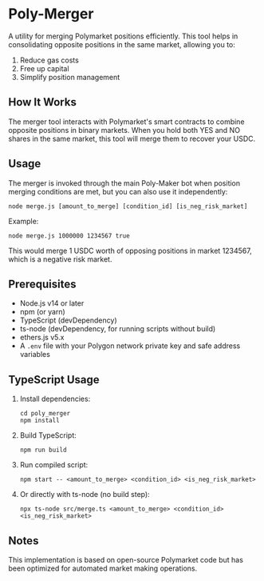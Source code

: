 # Poly-Merger

A utility for merging Polymarket positions efficiently. This tool helps in consolidating opposite positions in the same market, allowing you to:

1. Reduce gas costs
2. Free up capital
3. Simplify position management

## How It Works

The merger tool interacts with Polymarket's smart contracts to combine opposite positions in binary markets. When you hold both YES and NO shares in the same market, this tool will merge them to recover your USDC.

## Usage

The merger is invoked through the main Poly-Maker bot when position merging conditions are met, but you can also use it independently:

```
node merge.js [amount_to_merge] [condition_id] [is_neg_risk_market]
```

Example:
```
node merge.js 1000000 1234567 true
```

This would merge 1 USDC worth of opposing positions in market 1234567, which is a negative risk market.

## Prerequisites

- Node.js v14 or later
- npm (or yarn)
- TypeScript (devDependency)
- ts-node (devDependency, for running scripts without build)
- ethers.js v5.x
- A `.env` file with your Polygon network private key and safe address variables

## TypeScript Usage

1. Install dependencies:
   ```
   cd poly_merger
   npm install
   ```

2. Build TypeScript:
   ```
   npm run build
   ```

3. Run compiled script:
   ```
   npm start -- <amount_to_merge> <condition_id> <is_neg_risk_market>
   ```

4. Or directly with ts-node (no build step):
   ```
   npx ts-node src/merge.ts <amount_to_merge> <condition_id> <is_neg_risk_market>
   ```

## Notes

This implementation is based on open-source Polymarket code but has been optimized for automated market making operations.